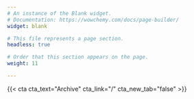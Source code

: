 ```yaml
---
# An instance of the Blank widget.
# Documentation: https://wowchemy.com/docs/page-builder/
widget: blank

# This file represents a page section.
headless: true

# Order that this section appears on the page.
weight: 11

---
```


{{< cta cta_text="Archive" cta_link="/" cta_new_tab="false" >}}
